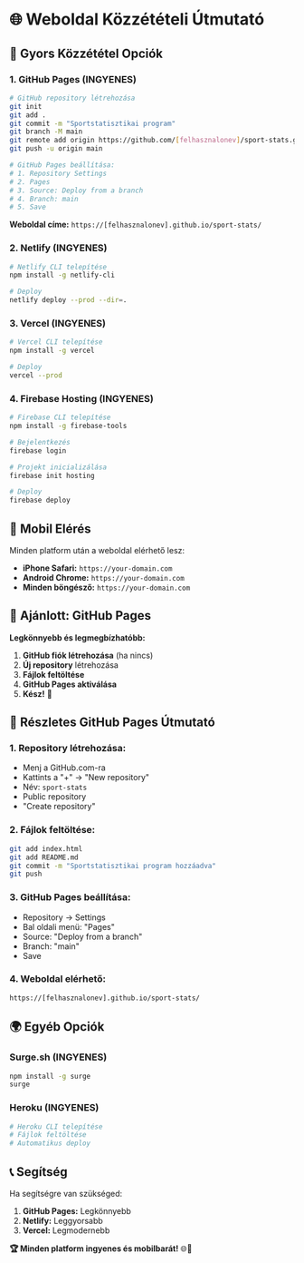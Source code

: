 # 🌐 Weboldal Közzétételi Útmutató

## 🚀 Gyors Közzététel Opciók

### 1. **GitHub Pages (INGYENES)**
```bash
# GitHub repository létrehozása
git init
git add .
git commit -m "Sportstatisztikai program"
git branch -M main
git remote add origin https://github.com/[felhasznalonev]/sport-stats.git
git push -u origin main

# GitHub Pages beállítása:
# 1. Repository Settings
# 2. Pages
# 3. Source: Deploy from a branch
# 4. Branch: main
# 5. Save
```

**Weboldal címe:** `https://[felhasznalonev].github.io/sport-stats/`

### 2. **Netlify (INGYENES)**
```bash
# Netlify CLI telepítése
npm install -g netlify-cli

# Deploy
netlify deploy --prod --dir=.
```

### 3. **Vercel (INGYENES)**
```bash
# Vercel CLI telepítése
npm install -g vercel

# Deploy
vercel --prod
```

### 4. **Firebase Hosting (INGYENES)**
```bash
# Firebase CLI telepítése
npm install -g firebase-tools

# Bejelentkezés
firebase login

# Projekt inicializálása
firebase init hosting

# Deploy
firebase deploy
```

## 📱 Mobil Elérés

Minden platform után a weboldal elérhető lesz:
- **iPhone Safari:** `https://your-domain.com`
- **Android Chrome:** `https://your-domain.com`
- **Minden böngésző:** `https://your-domain.com`

## 🎯 Ajánlott: GitHub Pages

**Legkönnyebb és legmegbízhatóbb:**

1. **GitHub fiók létrehozása** (ha nincs)
2. **Új repository** létrehozása
3. **Fájlok feltöltése**
4. **GitHub Pages aktiválása**
5. **Kész!** 🎉

## 🔧 Részletes GitHub Pages Útmutató

### 1. **Repository létrehozása:**
- Menj a GitHub.com-ra
- Kattints a "+" → "New repository"
- Név: `sport-stats`
- Public repository
- "Create repository"

### 2. **Fájlok feltöltése:**
```bash
git add index.html
git add README.md
git commit -m "Sportstatisztikai program hozzáadva"
git push
```

### 3. **GitHub Pages beállítása:**
- Repository → Settings
- Bal oldali menü: "Pages"
- Source: "Deploy from a branch"
- Branch: "main"
- Save

### 4. **Weboldal elérhető:**
`https://[felhasznalonev].github.io/sport-stats/`

## 🌍 Egyéb Opciók

### **Surge.sh (INGYENES)**
```bash
npm install -g surge
surge
```

### **Heroku (INGYENES)**
```bash
# Heroku CLI telepítése
# Fájlok feltöltése
# Automatikus deploy
```

## 📞 Segítség

Ha segítségre van szükséged:
1. **GitHub Pages:** Legkönnyebb
2. **Netlify:** Leggyorsabb
3. **Vercel:** Legmodernebb

**🏆 Minden platform ingyenes és mobilbarát!** 🌐📱
